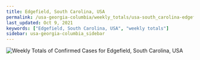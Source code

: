 ```yaml
---
title: Edgefield, South Carolina, USA
permalink: /usa-georgia-columbia/weekly_totals/usa-south_carolina-edgefield-weekly_totals.html
last_updated: Oct 9, 2021
keywords: ["Edgefield, South Carolina, USA", "weekly totals"]
sidebar: usa-georgia-columbia_sidebar
---
```


![Weekly Totals of Confirmed Cases for Edgefield, South Carolina, USA](/covid_tracker/images/graphs/usa-south_carolina-edgefield-weekly_totals_graph.png)
